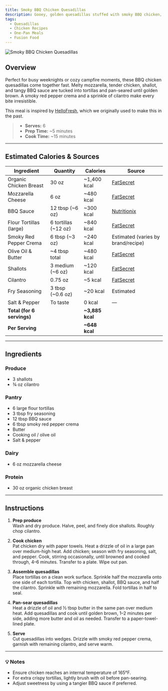 ```yaml
---
title: Smoky BBQ Chicken Quesadillas
description: Gooey, golden quesadillas stuffed with smoky BBQ chicken, melty mozzarella, and tangy shallots — finished with a drizzle of smoky red pepper crema and fresh cilantro for the perfect weeknight comfort meal.
tags:
  - Quesadillas
  - Chicken Recipes
  - One-Pan Meals
  - Fusion Food
---
```


![Smoky BBQ Chicken Quesadillas](/img/hispanic/smoky_bbq_chicken_quesadillas/cover.png)

## Overview

Perfect for busy weeknights or cozy campfire moments, these BBQ chicken quesadillas come together fast. Melty mozzarella, tender chicken, shallot, and tangy BBQ sauce are tucked into tortillas and pan-seared until golden brown. A smoky red pepper crema and a sprinkle of cilantro make every bite irresistible.

This meal is inspired by [HelloFresh], which we originally used to make this in the past.

> - **Serves:** 6
> - **Prep Time:** ~5 minutes
> - **Cook Time:** ~15 minutes

---

## Estimated Calories & Sources

| **Ingredient**             | **Quantity**         | **Calories**    | **Source**                                                                                                 |
| -------------------------- | -------------------- | --------------- | ---------------------------------------------------------------------------------------------------------- |
| Organic Chicken Breast     | 30 oz                | ~1,400 kcal     | [FatSecret](https://www.fatsecret.com/calories-nutrition/usda/chicken-breast-cooked?portionid=31792)       |
| Mozzarella Cheese          | 6 oz                 | ~480 kcal       | [FatSecret](https://www.fatsecret.com/calories-nutrition/usda/mozzarella-cheese-part-skim?portionid=28743) |
| BBQ Sauce                  | 12 tbsp (~6 oz)      | ~300 kcal       | [Nutritionix](https://www.nutritionix.com/food/bbq-sauce)                                                  |
| Flour Tortillas (large)    | 6 tortillas (~12 oz) | ~840 kcal       | [FatSecret](https://www.fatsecret.com/calories-nutrition/usda/flour-tortillas?portionid=33951)             |
| Smoky Red Pepper Crema     | 6 tbsp (~3 oz)       | ~240 kcal       | Estimated (varies by brand/recipe)                                                                         |
| Olive Oil & Butter         | ~4 tbsp total        | ~480 kcal       | [FatSecret](https://www.fatsecret.com/calories-nutrition/generic/olive-oil?portionid=29339)                |
| Shallots                   | 3 medium (~6 oz)     | ~120 kcal       | [FatSecret](https://www.fatsecret.com/calories-nutrition/generic/shallots?portionid=34419)                 |
| Cilantro                   | 0.75 oz              | ~5 kcal         | [FatSecret](https://www.fatsecret.com/calories-nutrition/generic/cilantro?portionid=32716)                 |
| Fry Seasoning              | 3 tbsp (~0.6 oz)     | ~20 kcal        | Estimated                                                                                                  |
| Salt & Pepper              | To taste             | 0 kcal          | —                                                                                                          |
| **Total (for 6 servings)** |                      | **~3,885 kcal** |                                                                                                            |
| **Per Serving**            |                      | **~648 kcal**   |                                                                                                            |

---

## Ingredients

### Produce

- 3 shallots
- ¾ oz cilantro

### Pantry

- 6 large flour tortillas
- 3 tbsp fry seasoning
- 12 tbsp BBQ sauce
- 6 tbsp smoky red pepper crema
- Butter
- Cooking oil / olive oil
- Salt & pepper

### Dairy

- 6 oz mozzarella cheese

### Protein

- 30 oz organic chicken breast

---

## Instructions

1. **Prep produce**  
   Wash and dry produce. Halve, peel, and finely dice shallots. Roughly chop cilantro.

2. **Cook chicken**  
   Pat chicken dry with paper towels. Heat a drizzle of oil in a large pan over medium-high heat. Add chicken; season with fry seasoning, salt, and pepper. Cook, stirring occasionally, until browned and cooked through, 4–6 minutes. Transfer to a plate. Wipe out pan.

3. **Assemble quesadillas**  
   Place tortillas on a clean work surface. Sprinkle half the mozzarella onto one side of each tortilla. Top with chicken, shallot, BBQ sauce, and half the cilantro. Sprinkle with remaining mozzarella. Fold tortillas in half to seal.

4. **Pan-sear quesadillas**  
   Heat a drizzle of oil and ½ tbsp butter in the same pan over medium heat. Add quesadillas and cook until golden brown, 1–2 minutes per side, adding more butter and oil as needed. Transfer to a paper-towel-lined plate.

5. **Serve**  
   Cut quesadillas into wedges. Drizzle with smoky red pepper crema, garnish with remaining cilantro, and serve warm.

---

### 💡 Notes

- Ensure chicken reaches an internal temperature of 165°F.
- For extra crispy tortillas, lightly brush with oil before pan-searing.
- Adjust sweetness by using a tangier BBQ sauce if preferred.

<!-- Links -->

[HelloFresh]: https://www.hellofresh.com/recipes/smoky-bbq-chicken-quesadillas-683d783499ef6e5f71327e61
